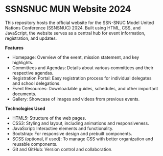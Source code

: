 # SSNSNUC MUN Website 2024
This repository hosts the official website for the SSN-SNUC Model United Nations Conference (SSNSNUC) 2024. Built using HTML, CSS, and JavaScript, the website serves as a central hub for event information, registration, and updates.

**Features**

- Homepage: Overview of the event, mission statement, and key highlights.
- Committees and Agendas: Details about various committees and their respective agendas.
- Registration Portal: Easy registration process for individual delegates and school delegations.
- Event Resources: Downloadable guides, schedules, and other important documents.
- Gallery: Showcase of images and videos from previous events.

**Technologies Used**
- HTML5: Structure of the web pages.
- CSS3: Styling and layout, including animations and responsiveness.
- JavaScript: Interactive elements and functionality.
- Bootstrap: For responsive design and prebuilt components.
- SCSS (optional, if used): To manage CSS with better organization and reusable components.
- Git and GitHub: Version control and collaboration.
